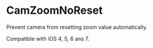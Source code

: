 CamZoomNoReset
=====================================

Prevent camera from resetting zoom value automatically.

Compatible with iOS 4, 5, 6 ans 7.
